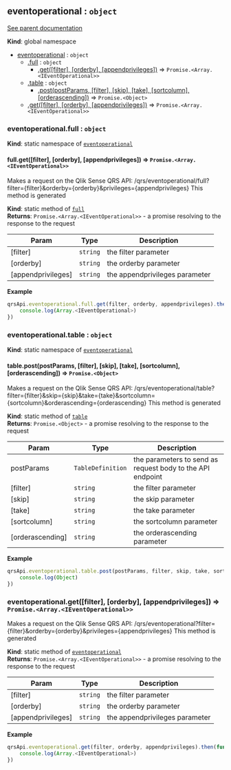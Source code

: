 <a name="eventoperational"></a>
## eventoperational : <code>object</code>
[See parent documentation](qrs.md)

**Kind**: global namespace  

* [eventoperational](#eventoperational) : <code>object</code>
  * [.full](#eventoperational.full) : <code>object</code>
    * [.get([filter], [orderby], [appendprivileges])](#eventoperational.full.get) ⇒ <code>Promise.&lt;Array.&lt;IEventOperational&gt;&gt;</code>
  * [.table](#eventoperational.table) : <code>object</code>
    * [.post(postParams, [filter], [skip], [take], [sortcolumn], [orderascending])](#eventoperational.table.post) ⇒ <code>Promise.&lt;Object&gt;</code>
  * [.get([filter], [orderby], [appendprivileges])](#eventoperational.get) ⇒ <code>Promise.&lt;Array.&lt;IEventOperational&gt;&gt;</code>

<a name="eventoperational.full"></a>
### eventoperational.full : <code>object</code>
**Kind**: static namespace of <code>[eventoperational](#eventoperational)</code>  
<a name="eventoperational.full.get"></a>
#### full.get([filter], [orderby], [appendprivileges]) ⇒ <code>Promise.&lt;Array.&lt;IEventOperational&gt;&gt;</code>
Makes a request on the Qlik Sense QRS API:
/qrs/eventoperational/full?filter={filter}&orderby={orderby}&privileges={appendprivileges}
This method is generated

**Kind**: static method of <code>[full](#eventoperational.full)</code>  
**Returns**: <code>Promise.&lt;Array.&lt;IEventOperational&gt;&gt;</code> - a promise resolving to the response to the request  

| Param | Type | Description |
| --- | --- | --- |
| [filter] | <code>string</code> | the filter parameter |
| [orderby] | <code>string</code> | the orderby parameter |
| [appendprivileges] | <code>string</code> | the appendprivileges parameter |

**Example**  
```javascript
qrsApi.eventoperational.full.get(filter, orderby, appendprivileges).then(function(Array.<IEventOperational>) {
	console.log(Array.<IEventOperational>)
})
```
<a name="eventoperational.table"></a>
### eventoperational.table : <code>object</code>
**Kind**: static namespace of <code>[eventoperational](#eventoperational)</code>  
<a name="eventoperational.table.post"></a>
#### table.post(postParams, [filter], [skip], [take], [sortcolumn], [orderascending]) ⇒ <code>Promise.&lt;Object&gt;</code>
Makes a request on the Qlik Sense QRS API:
/qrs/eventoperational/table?filter={filter}&skip={skip}&take={take}&sortcolumn={sortcolumn}&orderascending={orderascending}
This method is generated

**Kind**: static method of <code>[table](#eventoperational.table)</code>  
**Returns**: <code>Promise.&lt;Object&gt;</code> - a promise resolving to the response to the request  

| Param | Type | Description |
| --- | --- | --- |
| postParams | <code>TableDefinition</code> | the parameters to send as request body to the API endpoint |
| [filter] | <code>string</code> | the filter parameter |
| [skip] | <code>string</code> | the skip parameter |
| [take] | <code>string</code> | the take parameter |
| [sortcolumn] | <code>string</code> | the sortcolumn parameter |
| [orderascending] | <code>string</code> | the orderascending parameter |

**Example**  
```javascript
qrsApi.eventoperational.table.post(postParams, filter, skip, take, sortcolumn, orderascending).then(function(Object) {
	console.log(Object)
})
```
<a name="eventoperational.get"></a>
### eventoperational.get([filter], [orderby], [appendprivileges]) ⇒ <code>Promise.&lt;Array.&lt;IEventOperational&gt;&gt;</code>
Makes a request on the Qlik Sense QRS API:
/qrs/eventoperational?filter={filter}&orderby={orderby}&privileges={appendprivileges}
This method is generated

**Kind**: static method of <code>[eventoperational](#eventoperational)</code>  
**Returns**: <code>Promise.&lt;Array.&lt;IEventOperational&gt;&gt;</code> - a promise resolving to the response to the request  

| Param | Type | Description |
| --- | --- | --- |
| [filter] | <code>string</code> | the filter parameter |
| [orderby] | <code>string</code> | the orderby parameter |
| [appendprivileges] | <code>string</code> | the appendprivileges parameter |

**Example**  
```javascript
qrsApi.eventoperational.get(filter, orderby, appendprivileges).then(function(Array.<IEventOperational>) {
	console.log(Array.<IEventOperational>)
})
```
